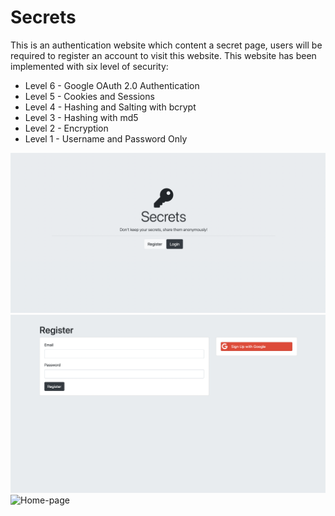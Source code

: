 # Secrets
This is an authentication website which content a secret page, users will be required to register an account to visit this website.
This website has been implemented with six level of security:

- Level 6 - Google OAuth 2.0 Authentication
- Level 5 - Cookies and Sessions
- Level 4 - Hashing and Salting with bcrypt
- Level 3 - Hashing with md5
- Level 2 - Encryption
- Level 1 - Username and Password Only

![Home-page](/public/images/Secrets.png)
![Home-page](/public/images/register.png)
![Home-page](/public/images/login.png)
